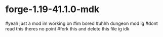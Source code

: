 # forge-1.19-41.1.0-mdk
#yeah just a mod im working on
#im bored 
#uhhh dungeon mod ig
#dont read this theres no point
#fork this and delete this file ig idk
